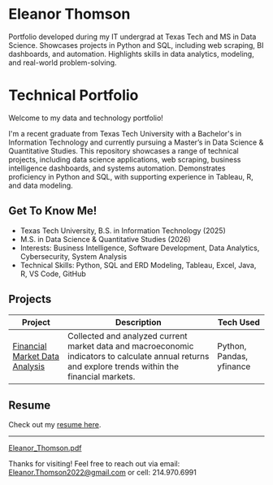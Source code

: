 # Eleanor Thomson
Portfolio developed during my IT undergrad at Texas Tech and MS in Data Science. Showcases projects in Python and SQL, including web scraping, BI dashboards, and automation. Highlights skills in data analytics, modeling, and real-world problem-solving.

# Technical Portfolio 

Welcome to my data and technology portfolio! 

I'm a recent graduate from Texas Tech University with a Bachelor's in Information Technology and currently pursuing a Master’s in Data Science & Quantitative Studies. This repository showcases a range of technical projects, including data science applications, web scraping, business intelligence dashboards, and systems automation. Demonstrates proficiency in Python and SQL, with supporting experience in Tableau, R, and data modeling. 

## Get To Know Me!
-  Texas Tech University, B.S. in Information Technology (2025)
-  M.S. in Data Science & Quantitative Studies (2026)
-  Interests: Business Intelligence, Software Development, Data Analytics, Cybersecurity, System Analysis
-  Technical Skills: Python, SQL and ERD Modeling, Tableau, Excel, Java, R, VS Code, GitHub 

## Projects

| Project | Description | Tech Used |
|---------|-------------|-----------|
|[Financial Market Data Analysis](./FINAL_PROJECT) | Collected and analyzed current market data and macroeconomic indicators to calculate annual returns and explore trends within the financial markets. | Python, Pandas, yfinance |

## Resume
Check out my [resume here](./Resume/Eleanor_Thomson_Resume2025.pdf).

---
[Eleanor_Thomson.pdf](https://github.com/user-attachments/files/21765158/Eleanor_Thomson.pdf)

Thanks for visiting! Feel free to reach out via email: Eleanor.Thomson2022@gmail.com or cell: 214.970.6991
